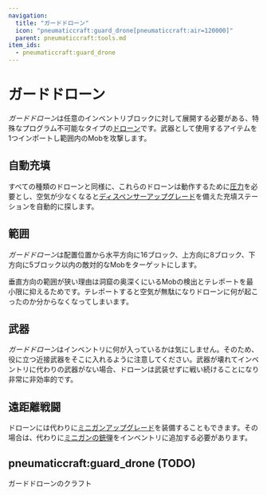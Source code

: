 ```yaml
---
navigation:
  title: "ガードドローン"
  icon: "pneumaticcraft:guard_drone[pneumaticcraft:air=120000]"
  parent: pneumaticcraft:tools.md
item_ids:
  - pneumaticcraft:guard_drone
---
```


# ガードドローン

*ガードドローン*は任意のインベントリブロックに対して展開する必要がある、特殊なプログラム不可能なタイプの[ドローン](./drone.md)です。武器として使用するアイテムを1つインポートし範囲内のMobを攻撃します。

## 自動充填

<ItemImage id="pneumaticcraft:charging_station" />

すべての種類のドローンと同様に、これらのドローンは動作するために[圧力](../pressure.md)を必要とし、空気が少なくなると[ディスペンサーアップグレード](./drone.md#charging)を備えた充填ステーションを自動的に探します。

## 範囲

*ガードドローン*は配置位置から水平方向に16ブロック、上方向に8ブロック、下方向に5ブロック以内の敵対的なMobをターゲットにします。

垂直方向の範囲が狭い理由は洞窟の奥深くにいるMobの検出とテレポートを最小限に抑えるためです。テレポートすると空気が無駄になりドローンに何が起こったのか分からなくなってしまいます。

## 武器

<ItemImage id="minecraft:netherite_sword" />

*ガードドローン*はインベントリに何が入っているかは気にしません。そのため、役に立つ近接武器をそこに入れるように注意してください。武器が壊れてインベントリに代わりの武器がない場合、ドローンは武装せずに戦い続けることになり非常に非効率的です。

## 遠距離戦闘

<ItemImage id="pneumaticcraft:minigun_upgrade" />

ドローンには代わりに[ミニガンアップグレード](../upgrades.md#minigun)を装備することもできます。その場合は、代わりに[ミニガンの銃弾](./minigun_ammo.md)をインベントリに追加する必要があります。

## pneumaticcraft:guard_drone (TODO)

<GameScene zoom={4}>
  <Entity id="pneumaticcraft:guard_drone" y={-0.3} />
</GameScene>

ガードドローンのクラフト

<Recipe id="pneumaticcraft:guard_drone" />

